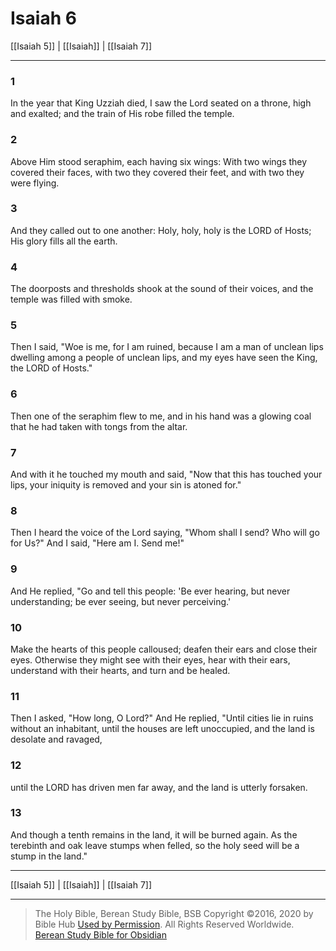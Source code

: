 # Isaiah 6

[[Isaiah 5]] | [[Isaiah]] | [[Isaiah 7]]

---

### 1
In the year that King Uzziah died, I saw the Lord seated on a throne, high and exalted; and the train of His robe filled the temple.

### 2
Above Him stood seraphim, each having six wings: With two wings they covered their faces, with two they covered their feet, and with two they were flying.

### 3
And they called out to one another: Holy, holy, holy is the LORD of Hosts; His glory fills all the earth.

### 4
The doorposts and thresholds shook at the sound of their voices, and the temple was filled with smoke.

### 5
Then I said, "Woe is me, for I am ruined, because I am a man of unclean lips dwelling among a people of unclean lips, and my eyes have seen the King, the LORD of Hosts."

### 6
Then one of the seraphim flew to me, and in his hand was a glowing coal that he had taken with tongs from the altar.

### 7
And with it he touched my mouth and said, "Now that this has touched your lips, your iniquity is removed and your sin is atoned for."

### 8
Then I heard the voice of the Lord saying, "Whom shall I send? Who will go for Us?" And I said, "Here am I. Send me!"

### 9
And He replied, "Go and tell this people: 'Be ever hearing, but never understanding; be ever seeing, but never perceiving.'

### 10
Make the hearts of this people calloused; deafen their ears and close their eyes. Otherwise they might see with their eyes, hear with their ears, understand with their hearts, and turn and be healed.

### 11
Then I asked, "How long, O Lord?" And He replied, "Until cities lie in ruins without an inhabitant, until the houses are left unoccupied, and the land is desolate and ravaged,

### 12
until the LORD has driven men far away, and the land is utterly forsaken.

### 13
And though a tenth remains in the land, it will be burned again. As the terebinth and oak leave stumps when felled, so the holy seed will be a stump in the land."

---

[[Isaiah 5]] | [[Isaiah]] | [[Isaiah 7]]

---

> The Holy Bible, Berean Study Bible, BSB
> Copyright &copy;2016, 2020 by Bible Hub
> [Used by Permission](https://berean.bible/terms.htm). All Rights Reserved Worldwide.
> [Berean Study Bible for Obsidian](https://github.com/gapmiss/berean-study-bible-for-obsidian)

